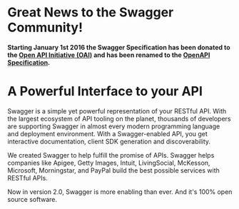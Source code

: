 # Great News to the Swagger Community!

**Starting January 1st 2016 the Swagger Specification has been donated to the [Open API Initiative (OAI)](https://openapis.org) and has been renamed to the [OpenAPI Specification](https://github.com/OAI/OpenAPI-Specification).**

# A Powerful Interface to your API

Swagger is a simple yet powerful representation of your RESTful API. With the largest ecosystem of API tooling on the planet, thousands of developers are supporting Swagger in almost every modern programming language and deployment environment. With a Swagger-enabled API, you get interactive documentation, client SDK generation and discoverability.

We created Swagger to help fulfill the promise of APIs. Swagger helps companies like Apigee, Getty Images, Intuit, LivingSocial, McKesson, Microsoft, Morningstar, and PayPal build the best possible services with RESTful APIs.

Now in version 2.0, Swagger is more enabling than ever. And it's 100% open source software.
